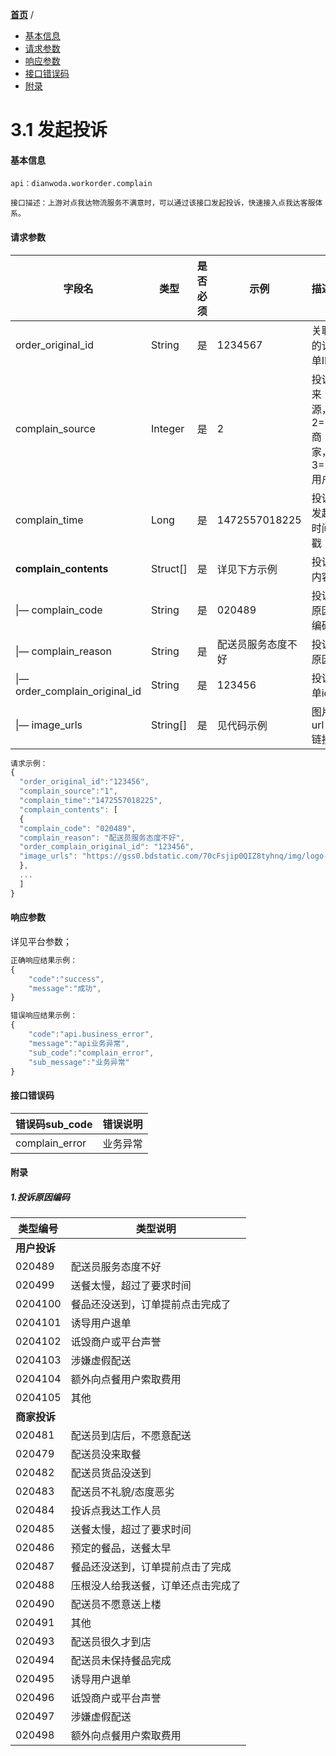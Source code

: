 [**首页**](https://open.dianwoda.com/) /


- <a href="#基本信息">基本信息</a>
- <a href="#请求参数">请求参数</a>
- <a href="#响应参数">响应参数</a>
- <a href="#接口错误码">接口错误码</a>
- <a href="#附录">附录</a>


# 3.1 发起投诉

#### 基本信息
```
api：dianwoda.workorder.complain

接口描述：上游对点我达物流服务不满意时，可以通过该接口发起投诉，快速接入点我达客服体系。

```

#### 请求参数
|字段名 | 类型 | 是否必须 | 示例 | 描述|
|---|---|---|---|---|
|order_original_id|String|是|1234567|关联的订单ID|
|complain_source|Integer|是|2|投诉来源，2=商家，3=用户|
|complain_time|Long|是|1472557018225|投诉发起时间戳|
|**complain_contents**|Struct[]|是|详见下方示例|投诉内容|
|&#124;— complain_code|String|是|020489|投诉原因编码|
|&#124;— complain_reason|String|是|配送员服务态度不好|投诉原因|
|&#124;— order_complain_original_id|String|是|123456|投诉单id|
|&#124;— image_urls|String[]|是|见代码示例|图片url链接|

```javascript
请求示例：
{
  "order_original_id":"123456",
  "complain_source":"1",
  "complain_time":"1472557018225",
  "complain_contents": [
  {
  "complain_code": "020489",
  "complain_reason": "配送员服务态度不好",
  "order_complain_original_id": "123456",
  "image_urls": "https://gss0.bdstatic.com/70cFsjip0QIZ8tyhnq/img/logo-zhidao.gif","https://gss0.bdstatic.com/70cFsjip0QIZ8tyhnq/img/logo-zhidao.gif",
  },
  ...
  ]
}
```

#### 响应参数
详见平台参数；

```javascript
正确响应结果示例：
{
	"code":"success",
	"message":"成功",
}
```

```javascript
错误响应结果示例：
{
	"code":"api.business_error",
	"message":"api业务异常",
	"sub_code":"complain_error",
	"sub_message":"业务异常"
}
```

#### 接口错误码
错误码sub_code | 错误说明
---|---
complain_error |业务异常


#### 附录
##### 1.投诉原因编码
类型编号 | 类型说明
---|---
**用户投诉**|
020489|配送员服务态度不好
020499|送餐太慢，超过了要求时间
0204100|餐品还没送到，订单提前点击完成了
0204101|诱导用户退单
0204102|诋毁商户或平台声誉
0204103|涉嫌虚假配送
0204104|额外向点餐用户索取费用
0204105|其他
**商家投诉**|
020481|配送员到店后，不愿意配送
020479|配送员没来取餐
020482|配送员货品没送到
020483|配送员不礼貌/态度恶劣
020484|投诉点我达工作人员
020485|送餐太慢，超过了要求时间
020486|预定的餐品，送餐太早
020487|餐品还没送到，订单提前点击了完成
020488|压根没人给我送餐，订单还点击完成了
020490|配送员不愿意送上楼
020491|其他
020493|配送员很久才到店
020494|配送员未保持餐品完成
020495|诱导用户退单
020496|诋毁商户或平台声誉
020497|涉嫌虚假配送
020498|额外向点餐用户索取费用
